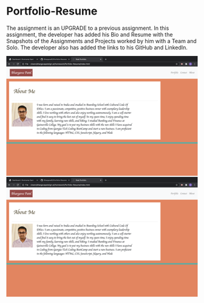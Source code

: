 # Portfolio-Resume

The assignment is an UPGRADE to a previous assignment. In this assignment, the developer has added his Bio and Resume with the Snapshots of the Assignments and Projects worked by him with a Team and Solo. The developer also has added the links to his GitHub and LinkedIn. 

![alt image](https://github.com/Bhargava82/Portfolio-Resume/blob/main/Screen%20Shot%202020-10-28%20at%206.16.04%20PM.png)
![alt image](https://github.com/Bhargava82/Portfolio-Resume/blob/main/Screen%20Shot%202020-10-28%20at%206.16.04%20PM.png)
